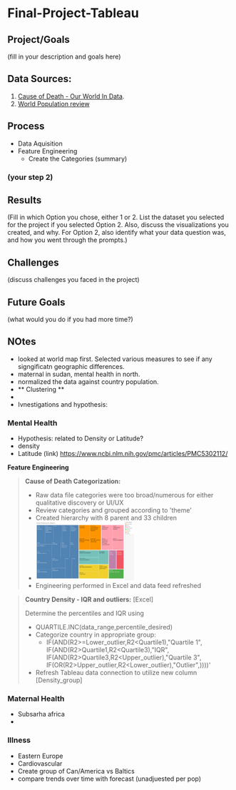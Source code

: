 # Final-Project-Tableau

## Project/Goals
(fill in your description and goals here)

## Data Sources:
1. [Cause of Death - Our World In Data](https://www.kaggle.com/datasets/ivanchvez/causes-of-death-our-world-in-data?resource=download).
2. [World Population review](https://worldpopulationreview.com/countries)

## Process
* Data Aquisition
* Feature Engineering
  * Create the Categories (summary)
### (your step 2)

## Results
(Fill in which Option you chose, either 1 or 2. List the dataset you selected for the project if you selected Option 2. Also, discuss the visualizations you created, and why. For Option 2, also identify what your data question was, and how you went through the prompts.)

## Challenges 
(discuss challenges you faced in the project)

## Future Goals
(what would you do if you had more time?)

## NOtes
- looked at world map first. Selected various measures to see if any signgificatn geographic differences. 
- maternal in sudan, mental health in north. 
- normalized the data against country population. 
- ** Clustering **
- 
- Ivnestigations and hypothesis: 
### Mental Health
  - Hypothesis: related to Density or Latitude?
  - density
  - Latitude (link) https://www.ncbi.nlm.nih.gov/pmc/articles/PMC5302112/

**Feature Engineering**

> **Cause of Death Categorization:**  
> * Raw data file categories were too broad/numerous for either qualitative discovery or UI/UX  
> * Review categories and grouped according to 'theme'
> * Created hierarchy with 8 parent and 33 children
> * <img src="images/Categories_cause.png" height=auto width=50% alt="Categories_cause.png" />
> * Engineering performed in Excel and data feed refreshed


   > **Country Density - IQR and outliers:** [Excel]
   > 
   > Determine the percentiles and IQR using  
   >   * QUARTILE.INC(data_range,percentile_desired)  
   > * Categorize country in appropriate group:
   >   * IF(AND(R2>=Lower_outlier,R2<Quartile1),"Quartile 1",  
      IF(AND(R2>Quartile1,R2<Quartile3),"IQR",  
      IF(AND(R2>Quartile3,R2<Upper_outlier),"Quartile 3",  
      IF(OR(R2>Upper_outlier,R2<Lower_outlier),"Outlier",))))'
   > * Refresh Tableau data connection to utilize new column [Density_group]

### Maternal Health
  - Subsarha africa
  - 

### Illness
- Eastern Europe
- Cardiovascular
- Create group of Can/America vs Baltics
- compare trends over time with forecast (unadjuested per pop)